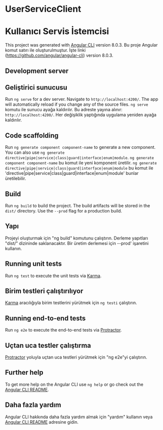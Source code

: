 # UserServiceClient
# Kullanıcı Servis İstemcisi

This project was generated with [Angular CLI](https://github.com/angular/angular-cli) version 8.0.3.
Bu proje Angular komut satırı ile oluşturulmuştur. İşte linki (https://github.com/angular/angular-cli) version 8.0.3.
## Development server
## Geliştirici sunucusu

Run `ng serve` for a dev server. Navigate to `http://localhost:4200/`. The app will automatically reload if you change any of the source files.
`ng serve` komutu ile sunucu ayağa kaldırılır. Bu adreste yayına alınır: `http://localhost:4200/`. Her değişiklik yaptığında uygulama yeniden ayağa kaldırılır.
## Code scaffolding

Run `ng generate component component-name` to generate a new component. You can also use `ng generate directive|pipe|service|class|guard|interface|enum|module`.
`ng generate component component-name` bu komut ile yeni komponent üretilir.  `ng generate directive|pipe|service|class|guard|interface|enum|module` bu komut ile 'directive|pipe|service|class|guard|interface|enum|module' bunlar üretilebilir.

## Build

Run `ng build` to build the project. The build artifacts will be stored in the `dist/` directory. Use the `--prod` flag for a production build.

## Yapı

Projeyi oluşturmak için "ng build" komutunu çalıştırın. Derleme yapıtları "dist/" dizininde saklanacaktır. Bir üretim derlemesi için --prod' işaretini kullanın.


## Running unit tests

Run `ng test` to execute the unit tests via [Karma](https://karma-runner.github.io).

## Birim testleri çalıştırılıyor

[Karma](https://karma-runner.github.io) aracılığıyla birim testlerini yürütmek için `ng testi` çalıştırın.


## Running end-to-end tests

Run `ng e2e` to execute the end-to-end tests via [Protractor](http://www.protractortest.org/).

## Uçtan uca testler çalıştırma

[Protractor](http://www.protractortest.org/) yoluyla uçtan uca testleri yürütmek için "ng e2e"yi çalıştırın.


## Further help

To get more help on the Angular CLI use `ng help` or go check out the [Angular CLI README](https://github.com/angular/angular-cli/blob/master/README.md).


## Daha fazla yardım

Angular CLI hakkında daha fazla yardım almak için "yardım" kullanın veya [Angular CLI README](https://github.com/angular/angular-cli/blob/master/README.md) adresine gidin.